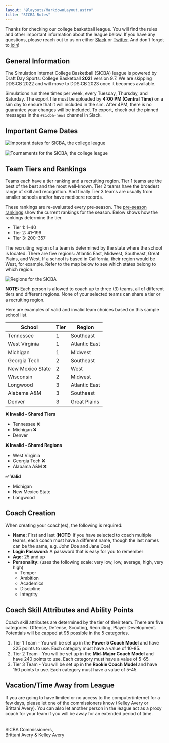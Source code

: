 ```yaml
---
layout: "@layouts/MarkdownLayout.astro"
title: "SICBA Rules"
---
```


Thanks for checking our college basketball league. You will find the rules and other important information about the league below. If you have any questions, please reach out to us on either [Slack](https://join.slack.com/t/sibabball/shared_invite/zt-grkrrq9i-je57xB2Y7NGoPTh0GlKNNg) or [Twitter](https://twitter.com/SIBA_AveryINC). And don't forget to [join](/join)!

## General Information

The Simulation Internet College Basketball (SICBA) league is powered by Draft Day Sports: College Basketball **2021** version 9.7. We are skipping DDS:CB 2022 and will move to DDS:CB 2023 once it becomes available.

Simulations run three times per week, every Tuesday, Thursday, and Saturday. The export file must be uploaded by **4:00 PM (Central Time)** on a sim day to ensure that it will included in the sim. After 4PM, there is no guarantee your changes will be included. To export, check out the pinned messages in the `#sicba-news` channel in Slack.

## Important Game Dates

![Important dates for SICBA, the college league](college-dates.png)

![Tournaments for the SICBA, the college league](college-tournaments.png)

## Team Tiers and Rankings

Teams each have a tier ranking and a recruiting region. Tier 1 teams are the best of the best and the most well-known. Tier 2 teams have the broadest range of skill and recognition. And finally Tier 3 teams are usually from smaller schools and/or have mediocre records.

These rankings are re-evaluated every pre-season. The [pre-season rankings](/college/rankings) show the current rankings for the season. Below shows how the rankings determine the tier.

- Tier 1: 1–40
- Tier 2: 41–199
- Tier 3: 200–357

The recruiting region of a team is determined by the state where the school is located. There are five regions: Atlantic East, Midwest, Southeast, Great Plains, and West. If a school is based in California, their region would be West, for example. Refer to the map below to see which states belong to which region.

![Regions for the SICBA](recruiting-regions.svg)

**NOTE:** Each person is allowed to coach up to three (3) teams, all of different tiers and different regions. None of your selected teams can share a tier or a recruiting region.

Here are examples of valid and invalid team choices based on this sample school list.

| School           | Tier | Region        |
| ---------------- | ---- | ------------- |
| Tennessee        | 1    | Southeast     |
| West Virginia    | 1    | Atlantic East |
| Michigan         | 1    | Midwest       |
| Georgia Tech     | 2    | Southeast     |
| New Mexico State | 2    | West          |
| Wisconsin        | 2    | Midwest       |
| Longwood         | 3    | Atlantic East |
| Alabama A&M      | 3    | Southeast     |
| Denver           | 3    | Great Plains  |

**❌ Invalid - Shared Tiers**

- Tennessee ❌
- Michigan ❌
- Denver

**❌ Invalid - Shared Regions**

- West Virginia
- Georgia Tech ❌
- Alabama A&M ❌

**✅ Valid**

- Michigan
- New Mexico State
- Longwood

## Coach Creation

When creating your coach(es), the following is required:

- **Name:** First and last (**NOTE:** If you have selected to coach multiple teams, each coach must have a different name, though the last names can be the same, e.g. John Doe and Jane Doe)
- **Login Password:** A password that is easy for you to remember
- **Age:** 25 and up
- **Personality:** (uses the following scale: very low, low, average, high, very high)
  - Temper
  - Ambition
  - Academics
  - Discipline
  - Integrity

## Coach Skill Attributes and Ability Points

Coach skill attributes are determined by the tier of their team. There are five categories: Offense, Defense, Scouting, Recruiting, Player Development. Potentials will be capped at 95 possible in the 5 categories.

1. Tier 1 Team - You will be set up in the **Power 5 Coach Model** and have 325 points to use. Each category must have a value of 10-85.
2. Tier 2 Team - You will be set up in the **Mid-Major Coach Model** and have 240 points to use. Each category must have a value of 5-65.
3. Tier 3 Team - You will be set up in the **Rookie Coach Model** and have 150 points to use. Each category must have a value of 5-45.

## Vacation/Time Away from League

If you are going to have limited or no access to the computer/internet for a few days, please let one of the commissioners know (Kelley Avery or Brittani Avery). You can also let another person in the league act as a proxy coach for your team if you will be away for an extended period of time.
\
\
\
SICBA Commissioners,\
Brittani Avery & Kelley Avery
